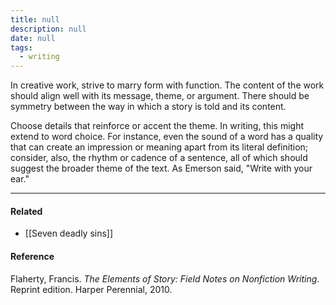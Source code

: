 ```yaml
---
title: null
description: null
date: null
tags:
  - writing
---
```


In creative work, strive to marry form with function. The content of the work should align well with its message, theme, or argument. There should be symmetry between the way in which a story is told and its content.

Choose details that reinforce or accent the theme. In writing, this might extend to word choice. For instance, even the sound of a word has a quality that can create an impression or meaning apart from its literal definition; consider, also, the rhythm or cadence of a sentence, all of which should suggest the broader theme of the text. As Emerson said, "Write with your ear."

---

#### Related

- [[Seven deadly sins]]

#### Reference

Flaherty, Francis. _The Elements of Story: Field Notes on Nonfiction Writing_. Reprint edition. Harper Perennial, 2010.
